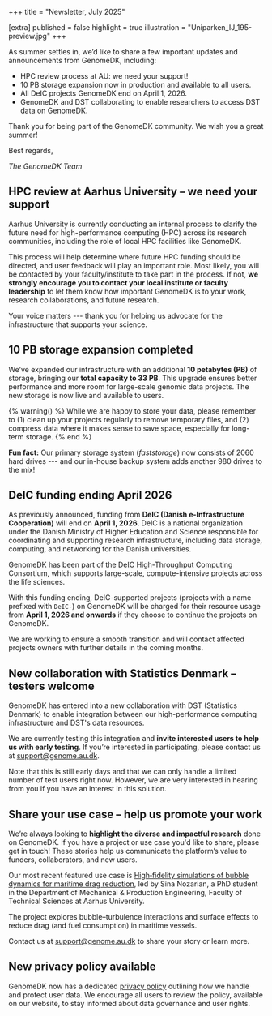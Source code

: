 +++
title = "Newsletter, July 2025"

[extra]
published = false
highlight = true
illustration = "Uniparken_IJ_195-preview.jpg"
+++

As summer settles in, we’d like to share a few important updates and announcements from GenomeDK, including:

* HPC review process at AU: we need your support!
* 10 PB storage expansion now in production and available to all users.
* All DeIC projects GenomeDK end on April 1, 2026.
* GenomeDK and DST collaborating to enable researchers to access DST data on GenomeDK.

Thank you for being part of the GenomeDK community. We wish you a great summer!

Best regards,

_The GenomeDK Team_

<!-- more -->

## HPC review at Aarhus University – we need your support

Aarhus University is currently conducting an internal process to clarify the future need for high-performance computing (HPC) across its research communities, including the role of local HPC facilities like GenomeDK.

This process will help determine where future HPC funding should be directed, and user feedback will play an important role. Most likely, you will be contacted by your faculty/institute to take part in the process. If not, **we strongly encourage you to contact your local institute or faculty leadership** to let them know how important GenomeDK is to your work, research collaborations, and future research.

Your voice matters --- thank you for helping us advocate for the infrastructure that supports your science.

## 10 PB storage expansion completed

We’ve expanded our infrastructure with an additional **10 petabytes (PB)** of storage, bringing our **total capacity to 33 PB**. This upgrade ensures better performance and more room for large-scale genomic data projects. The new storage is now live and available to users.

{% warning() %}
While we are happy to store your data, please remember to (1) clean up your projects regularly to remove temporary files, and (2) compress data where it makes sense to save space, especially for long-term storage.
{% end %}

**Fun fact:** Our primary storage system (*faststorage*) now consists of 2060 hard drives --- and our in-house backup system adds another 980 drives to the mix!

## DeIC funding ending April 2026

As previously announced, funding from **DeIC (Danish e-Infrastructure Cooperation)** will end on **April 1, 2026**. DeIC is a national organization under the Danish Ministry of Higher Education and Science responsible for coordinating and supporting research infrastructure, including data storage, computing, and networking for the Danish universities.

GenomeDK has been part of the DeIC High-Throughput Computing Consortium, which supports large-scale, compute-intensive projects across the life sciences.

With this funding ending, DeIC-supported projects (projects with a name prefixed with `DeIC-`) on GenomeDK will be charged for their resource usage from **April 1, 2026 and onwards** if they choose to continue the projects on GenomeDK.

We are working to ensure a smooth transition and will contact affected projects owners with further details in the coming months.

## New collaboration with Statistics Denmark – testers welcome

GenomeDK has entered into a new collaboration with DST (Statistics Denmark) to enable integration between our high-performance computing infrastructure and DST's data resources.

We are currently testing this integration and **invite interested users to help us with early testing**. If you’re interested in participating, please contact us at [support@genome.au.dk](mailto:support@genome.au.dk).

Note that this is still early days and that we can only handle a limited number of test users right now. However, we are very interested in hearing from you if you have an interest in this solution.

## Share your use case – help us promote your work

We’re always looking to **highlight the diverse and impactful research** done on GenomeDK. If you have a project or use case you'd like to share, please get in touch! These stories help us communicate the platform’s value to funders, collaborators, and new users.

Our most recent featured use case is [High‑fidelity simulations of bubble dynamics for maritime drag reduction](https://genome.au.dk/news/bubble-turbulence-use-case/), led by Sina Nozarian, a PhD student in the Department of Mechanical & Production Engineering, Faculty of Technical Sciences at Aarhus University.

The project explores bubble–turbulence interactions and surface effects to reduce drag (and fuel consumption) in maritime vessels.

Contact us at [support@genome.au.dk](mailto:support@genome.au.dk) to share your story or learn more.

## New privacy policy available

GenomeDK now has a dedicated [privacy policy](@/privacy.md) outlining how we handle and protect user data. We encourage all users to review the policy, available on our website, to stay informed about data governance and user rights.
